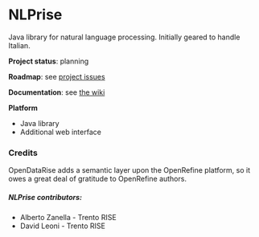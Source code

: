 NLPrise
=======

Java library for natural language processing. Initially geared to handle Italian.



**Project status**: planning

**Roadmap**: see [project issues](https://github.com/DavidLeoni/NLPrise/issues)

**Documentation**: see [the wiki](https://github.com/DavidLeoni/NLPrise/wiki)



**Platform** 

* Java library
* Additional web interface

### Credits


OpenDataRise adds a semantic layer upon the OpenRefine platform, so it owes a great deal of gratitude to OpenRefine authors. 

##### NLPrise contributors:

 - Alberto Zanella - Trento RISE
 - David Leoni - Trento RISE 
 
 
